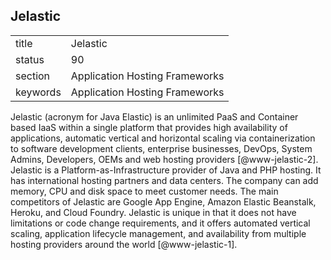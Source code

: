 ## Jelastic


|          |                                |
| -------- | ------------------------------ |
| title    | Jelastic                       | 
| status   | 90                             |
| section  | Application Hosting Frameworks |
| keywords | Application Hosting Frameworks |



Jelastic (acronym for Java Elastic) is an unlimited PaaS and Container
based IaaS within a single platform that provides high availability of
applications, automatic vertical and horizontal scaling via
containerization to software development clients, enterprise
businesses, DevOps, System Admins, Developers, OEMs and web hosting
providers [@www-jelastic-2]. Jelastic is a
Platform-as-Infrastructure provider of Java and PHP hosting.  It has
international hosting partners and data centers. The company can add
memory, CPU and disk space to meet customer needs. The main
competitors of Jelastic are Google App Engine, Amazon Elastic
Beanstalk, Heroku, and Cloud Foundry. Jelastic is unique in that it
does not have limitations or code change requirements, and it offers
automated vertical scaling, application lifecycle management, and
availability from multiple hosting providers around the
world [@www-jelastic-1].

